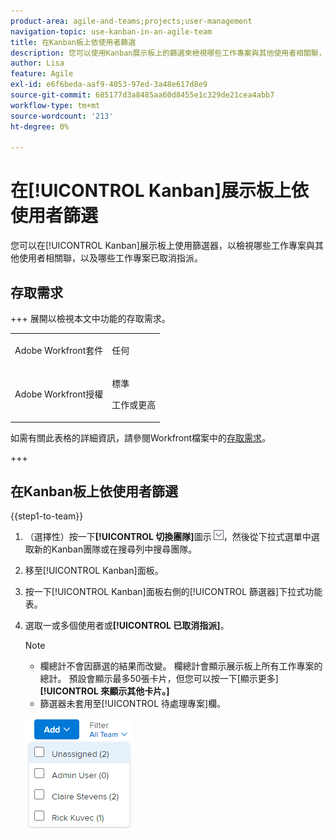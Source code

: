 ```yaml
---
product-area: agile-and-teams;projects;user-management
navigation-topic: use-kanban-in-an-agile-team
title: 在Kanban板上依使用者篩選
description: 您可以使用Kanban展示板上的篩選來檢視哪些工作專案與其他使用者相關聯，以及哪些工作專案未指派。
author: Lisa
feature: Agile
exl-id: e6f6beda-aaf9-4053-97ed-3a48e617d8e9
source-git-commit: 685177d3a8485aa60d8455e1c329de21cea4abb7
workflow-type: tm+mt
source-wordcount: '213'
ht-degree: 0%

---
```


# 在[!UICONTROL Kanban]展示板上依使用者篩選

您可以在[!UICONTROL Kanban]展示板上使用篩選器，以檢視哪些工作專案與其他使用者相關聯，以及哪些工作專案已取消指派。

## 存取需求

+++ 展開以檢視本文中功能的存取需求。

<table style="table-layout:auto"> 
 <col> 
 </col> 
 <col> 
 </col> 
 <tbody> 
  <tr> 
   <td role="rowheader">Adobe Workfront套件</td> 
   <td> <p>任何</p> </td> 
  </tr> 
  <tr> 
   <td role="rowheader">Adobe Workfront授權</td> 
   <td> <p>標準</p> 
   <p>工作或更高</p> </td> 
  </tr>
 </tbody> 
</table>

如需有關此表格的詳細資訊，請參閱Workfront檔案中的[存取需求](/help/quicksilver/administration-and-setup/add-users/access-levels-and-object-permissions/access-level-requirements-in-documentation.md)。

+++

## 在Kanban板上依使用者篩選

{{step1-to-team}}

1. （選擇性）按一下&#x200B;**[!UICONTROL 切換團隊]**&#x200B;圖示![切換團隊圖示](assets/switch-team-icon.png)，然後從下拉式選單中選取新的Kanban團隊或在搜尋列中搜尋團隊。

1. 移至[!UICONTROL Kanban]面板。
1. 按一下[!UICONTROL Kanban]面板右側的[!UICONTROL 篩選器]下拉式功能表。
1. 選取一或多個使用者或&#x200B;**[!UICONTROL 已取消指派]**。

   >[!NOTE]
   >
   >* 欄總計不會因篩選的結果而改變。 欄總計會顯示展示板上所有工作專案的總計。 預設會顯示最多50張卡片，但您可以按一下[顯示更多] **[!UICONTROL 來顯示其他卡片。]**
   >* 篩選器未套用至[!UICONTROL 待處理專案]欄。


   ![依使用者篩選](assets/filter-by-user-agile-nwe.png)
